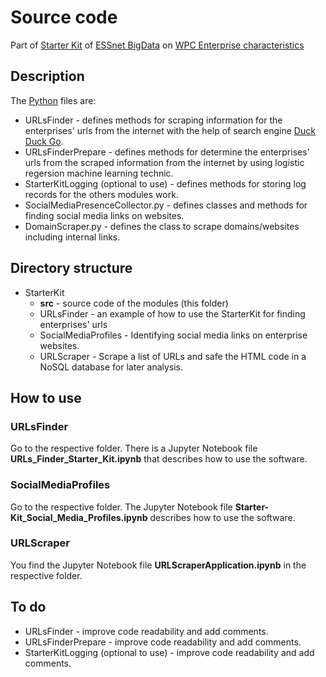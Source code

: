 # Source code

Part of [Starter Kit](https://github.com/EnterpriseCharacteristicsESSnetBigData/StarterKit "GitHub repositiry of Starter Kit on Enterprise characteristics") of [ESSnet BigData](https://webgate.ec.europa.eu/fpfis/mwikis/essnetbigdata/index.php/ESSnet_Big_Data "ESSnet Big Data is a project within the European statistical system (ESS) jointly undertaken by 28 partners.") on [WPC Enterprise characteristics](https://webgate.ec.europa.eu/fpfis/mwikis/essnetbigdata/index.php/WPC_Enterprise_characteristics "Workpackage C (WPC) of ESSnet Big Data focuses on enterprise characteristics.") 

## Description

The [Python](https://www.python.org/) files are:
- URLsFinder \- defines methods for scraping information for the enterprises' urls from the internet with the help of search engine [Duck Duck Go](https://duckduckgo.com "The best search engine for privacy").
- URLsFinderPrepare \- defines methods for determine the enterprises' urls from the scraped information from the internet by using logistic regersion machine learning technic.
- StarterKitLogging (optional to use) \- defines methods for storing log records for the others modules work.
- SocialMediaPresenceCollector.py \- defines classes and methods for finding social media links on websites.
- DomainScraper.py \- defines the class to scrape domains/websites including internal links.

## Directory structure

- StarterKit
    - **src** \- source code of the modules (this folder)
    - URLsFinder \- an example of how to use the StarterKit for finding enterprises' urls
    - SocialMediaProfiles \- Identifying social media links on enterprise websites.
    - URLScraper \- Scrape a list of URLs and safe the HTML code in a NoSQL database for later analysis.

## How to use

### URLsFinder

Go to the respective folder. There is a Jupyter Notebook file **URLs_Finder_Starter_Kit.ipynb** that describes how to use the software.

### SocialMediaProfiles

Go to the respective folder. The Jupyter Notebook file **Starter-Kit_Social_Media_Profiles.ipynb** describes how to use the software.

### URLScraper
You find the Jupyter Notebook file **URLScraperApplication.ipynb** in the respective folder.

## To do

- URLsFinder \- improve code readability and add comments.
- URLsFinderPrepare \- improve code readability and add comments.
- StarterKitLogging (optional to use) \- improve code readability and add comments.


